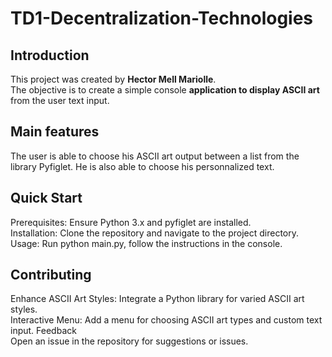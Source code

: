 # TD1-Decentralization-Technologies
## Introduction
This project was created by **Hector Mell Mariolle**.  
The objective is to create a simple console **application to display ASCII art** from the user text input. 

## Main features
The user is able to choose his ASCII art output between a list from the library Pyfiglet. 
He is also able to choose his personnalized text.

## Quick Start
Prerequisites: Ensure Python 3.x and pyfiglet are installed.  
Installation: Clone the repository and navigate to the project directory.  
Usage: Run python main.py, follow the instructions in the console.

## Contributing
Enhance ASCII Art Styles: Integrate a Python library for varied ASCII art styles.  
Interactive Menu: Add a menu for choosing ASCII art types and custom text input.
Feedback  
Open an issue in the repository for suggestions or issues.
